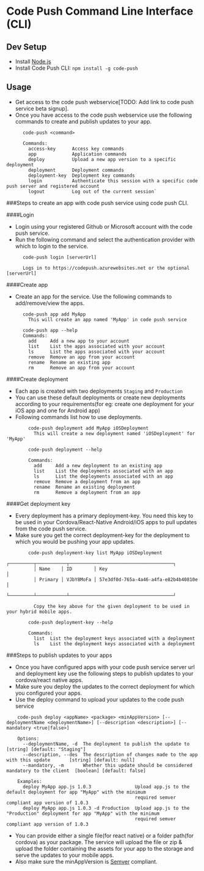 Code Push Command Line Interface (CLI)
===

Dev Setup
---

* Install [Node.js](https://nodejs.org/)
* Install Code Push CLI: `npm install -g code-push`

Usage
---

* Get access to the code push webservice[TODO: Add link to code push service beta signup].
* Once you have access to the code push webservice use the following commands to create and publish updates to your app.
```
      code-push <command>
      
      Commands:
        access-key      Access key commands
        app             Application commands
        deploy          Upload a new app version to a specific deployment
        deployment      Deployment commands
        deployment-key  Deployment key commands
        login           Authenticate this session with a specific code push server and registered account
        logout          Log out of the current session`
```

###Steps to create an app with code push service using code push CLI.

####Login
* Login using your registered Github or Microsoft account with the code push service.
* Run the following command and select the authentication provider with which to login to the service.
```
      code-push login [serverUrl]
      
      Logs in to https://codepush.azurewebsites.net or the optional [serverUrl]
```

####Create app
* Create an app for the service. Use the following commands to add/remove/view the apps.
```
      code-push app add MyApp
        This will create an app named 'MyApp' in code push service
        
      code-push app --help
      Commands:
        add     Add a new app to your account
        list    List the apps associated with your account
        ls      List the apps associated with your account
        remove  Remove an app from your account
        rename  Rename an existing app
        rm      Remove an app from your account
```

####Create deployment
* Each app is created with two deployments `Staging` and `Production`
* You can use these default deployments or create new deployments according to your requirements(for eg: create one deployment for your iOS app and one for Android app)
* Following commands list how to use deployments.
```
        code-push deployment add MyApp iOSDeployment
          This will create a new deployment named 'iOSDeployment' for 'MyApp'
          
        code-push deployment --help
        
        Commands:
          add     Add a new deployment to an existing app
          list    List the deployments associated with an app
          ls      List the deployments associated with an app
          remove  Remove a deployment from an app
          rename  Rename an existing deployment
          rm      Remove a deployment from an app
```

####Get deployment key
* Every deployment has a primary deployment-key. You need this key to be used in your Cordova/React-Native Android/iOS apps to pull updates from the code push service.
* Make sure you get the correct deployment-key for the deployment to which you would be pushing your app updates.
```
        code-push deployment-key list MyApp iOSDeployment
          ┌─────────┬───────────┬──────────────────────────────────────┐
          │ Name    │ ID        │ Key                                  │
          │ Primary │ VJbY8MoFa │ 57e3df0d-765a-4a46-a4fa-e82b4b40810e │
          └─────────┴───────────┴──────────────────────────────────────┘
          
          Copy the key above for the given deployment to be used in your hybrid mobile apps.

        code-push deployment-key --help
        
        Commands:
          list  List the deployment keys associated with a deployment
          ls    List the deployment keys associated with a deployment
```

###Steps to publish updates to your apps
* Once you have configured apps with your code push service server url and deployment key use the following steps to publish updates to your cordova/react native apps.
* Make sure you deploy the updates to the correct deployment for which you configured your apps.
* Use the deploy command to upload your updates to the code push service
```
    code-push deploy <appName> <package> <minAppVersion> [--deploymentName <deploymentName>] [--description <description>] [--mandatory <true|false>]
    
    Options:
      --deploymentName, -d  The deployment to publish the update to                           [string] [default: "Staging"]
      --description, --des  The description of changes made to the app with this update       [string] [default: null]
      --mandatory, -m       Whether this update should be considered mandatory to the client  [boolean] [default: false]
    
    Examples:
      deploy MyApp app.js 1.0.3                Upload app.js to the default deployment for app "MyApp" with the minimum
                                               required semver compliant app version of 1.0.3
      deploy MyApp app.js 1.0.3 -d Production  Upload app.js to the "Production" deployment for app "MyApp" with the minimum
                                               required semver compliant app version of 1.0.3
```
* You can provide either a single file(for react native) or a folder path(for cordova) as your package. The service will upload the file or zip & upload the folder containing the assets for your app to the storage and serve the updates to your mobile apps.
* Also make sure the minAppVersion is [Semver](http://semver.org/) compliant.
